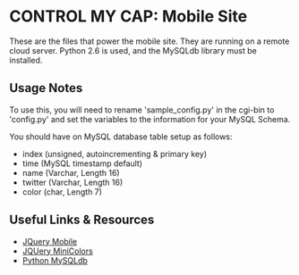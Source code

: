 CONTROL MY CAP: Mobile Site
======================================
These are the files that power the mobile site.  They are running on a remote cloud server. Python 2.6 is used, and the MySQLdb library must be installed. 

Usage Notes
-----------
To use this, you will need to rename 'sample_config.py' in the cgi-bin to 'config.py' and set the variables to the information for your MySQL Schema.  
  
You should have on MySQL database table setup as follows:
* index (unsigned, autoincrementing & primary key)
* time (MySQL timestamp default)
* name (Varchar, Length 16)
* twitter (Varchar, Length 16)
* color (char, Length 7)

Useful Links & Resources
------------------------
* [JQuery Mobile](http://jquerymobile.com/)
* [JQUery MiniColors](https://github.com/claviska/jquery-miniColors)
* [Python MySQLdb](http://sourceforge.net/projects/mysql-python/)
